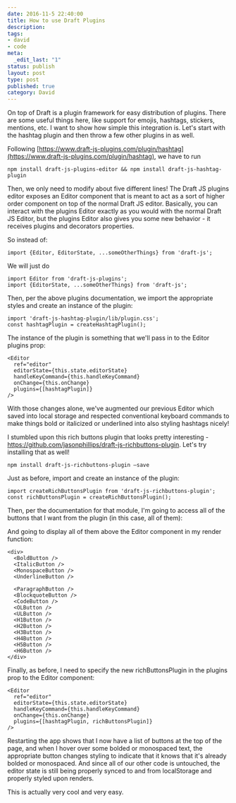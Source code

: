 ```yaml
---
date: 2016-11-5 22:40:00
title: How to use Draft Plugins
description:
tags:
- david
- code
meta:
  _edit_last: "1"
status: publish
layout: post
type: post
published: true
category: David
---
```


On top of Draft is a plugin framework for easy distribution of plugins. There are some useful things here, like support for emojis, hashtags, stickers, mentions, etc. I want to show how simple this integration is. Let's start with the hashtag plugin and then throw a few other plugins in as well.

Following [https://www.draft-js-plugins.com/plugin/hashtag](https://www.draft-js-plugins.com/plugin/hashtag), we have to run

    npm install draft-js-plugins-editor && npm install draft-js-hashtag-plugin

Then, we only need to modify about five different lines! The Draft JS plugins editor exposes an Editor component that is meant to act as a sort of higher order component on top of the normal Draft JS editor. Basically, you can interact with the plugins Editor exactly as you would with the normal Draft JS Editor, but the plugins Editor also gives you some new behavior - it receives plugins and decorators properties.

So instead of:

    import {Editor, EditorState, ...someOtherThings} from 'draft-js';

We will just do

    import Editor from 'draft-js-plugins';
    import {EditorState, ...someOtherThings} from 'draft-js';

Then, per the above plugins documentation, we import the appropriate styles and create an instance of the plugin:

    import 'draft-js-hashtag-plugin/lib/plugin.css';
    const hashtagPlugin = createHashtagPlugin();

The instance of the plugin is something that we'll pass in to the Editor plugins prop:

    <Editor
      ref="editor"
      editorState={this.state.editorState}
      handleKeyCommand={this.handleKeyCommand}
      onChange={this.onChange}
      plugins={[hashtagPlugin]}
    />

With those changes alone, we've augmented our previous Editor which saved into local storage and respected conventional keyboard commands to make things bold or italicized or underlined into also styling hashtags nicely!

I stumbled upon this rich buttons plugin that looks pretty interesting - https://github.com/jasonphillips/draft-js-richbuttons-plugin. Let's try installing that as well!

    npm install draft-js-richbuttons-plugin —save

Just as before, import and create an instance of the plugin:

    import createRichButtonsPlugin from 'draft-js-richbuttons-plugin';
    const richButtonsPlugin = createRichButtonsPlugin();

Then, per the documentation for that module, I'm going to access all of the buttons that I want from the plugin (in this case, all of them):

And going to display all of them above the Editor component in my render function:

    <div>
      <BoldButton />
      <ItalicButton />
      <MonospaceButton />
      <UnderlineButton />

      <ParagraphButton />
      <BlockquoteButton />
      <CodeButton />
      <OLButton />
      <ULButton />
      <H1Button />
      <H2Button />
      <H3Button />
      <H4Button />
      <H5Button />
      <H6Button />
    </div>

Finally, as before, I need to specify the new richButtonsPlugin in the plugins prop to the Editor component:

    <Editor
      ref="editor"
      editorState={this.state.editorState}
      handleKeyCommand={this.handleKeyCommand}
      onChange={this.onChange}
      plugins={[hashtagPlugin, richButtonsPlugin]}
    />

Restarting the app shows that I now have a list of buttons at the top of the page, and when I hover over some bolded or monospaced text, the appropriate button changes styling to indicate that it knows that it's already bolded or monospaced. And since all of our other code is untouched, the editor state is still being properly synced to and from localStorage and properly styled upon renders.

This is actually very cool and very easy.
